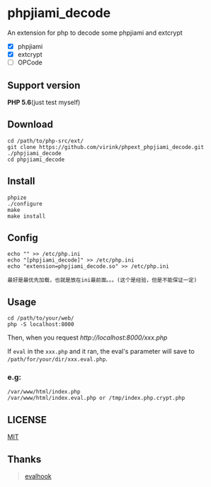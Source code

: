 # phpjiami_decode

An extension for php to decode some phpjiami and extcrypt

- [x] phpjiami
- [x] extcrypt
- [ ] OPCode

## Support version

**PHP 5.6**(just test myself)

## Download

    cd /path/to/php-src/ext/
    git clone https://github.com/virink/phpext_phpjiami_decode.git ./phpjiami_decode
    cd phpjiami_decode

## Install

    phpize
    ./configure
    make
    make install

## Config

    echo "" >> /etc/php.ini
    echo "[phpjiami_decode]" >> /etc/php.ini
    echo "extension=phpjiami_decode.so" >> /etc/php.ini

    最好是最优先加载，也就是放在ini最前面。。。(这个是经验，但是不能保证一定)

## Usage

    cd /path/to/your/web/
    php -S localhost:8000

Then, when you request _http://localhost:8000/xxx.php_

If `eval` in the `xxx.php` and it ran, the eval's parameter will save to `/path/for/your/dir/xxx.eval.php`.

### e.g:

    /var/www/html/index.php
    /var/www/html/index.eval.php or /tmp/index.php.crypt.php

## LICENSE

[MIT](LICENSE)

## Thanks

> [evalhook](https://github.com/bizonix/evalhook)